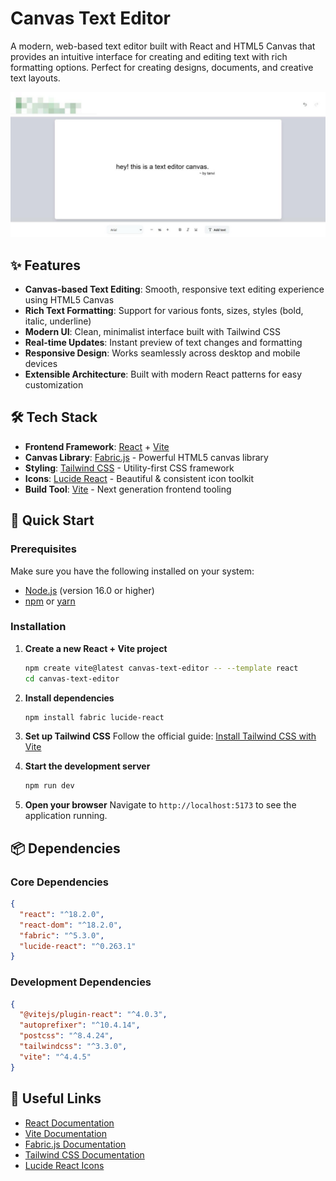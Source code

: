# Canvas Text Editor

A modern, web-based text editor built with React and HTML5 Canvas that provides an intuitive interface for creating and editing text with rich formatting options. Perfect for creating designs, documents, and creative text layouts.

![Canvas Text Editor Screenshot](./src/assets/noScreenshot.jpg)

## ✨ Features

- **Canvas-based Text Editing**: Smooth, responsive text editing experience using HTML5 Canvas
- **Rich Text Formatting**: Support for various fonts, sizes, styles (bold, italic, underline)
- **Modern UI**: Clean, minimalist interface built with Tailwind CSS
- **Real-time Updates**: Instant preview of text changes and formatting
- **Responsive Design**: Works seamlessly across desktop and mobile devices
- **Extensible Architecture**: Built with modern React patterns for easy customization

## 🛠️ Tech Stack

- **Frontend Framework**: [React](https://reactjs.org/) + [Vite](https://vitejs.dev/)
- **Canvas Library**: [Fabric.js](http://fabricjs.com/) - Powerful HTML5 canvas library
- **Styling**: [Tailwind CSS](https://tailwindcss.com/) - Utility-first CSS framework
- **Icons**: [Lucide React](https://lucide.dev/) - Beautiful & consistent icon toolkit
- **Build Tool**: [Vite](https://vitejs.dev/) - Next generation frontend tooling

## 🚀 Quick Start

### Prerequisites

Make sure you have the following installed on your system:
- [Node.js](https://nodejs.org/) (version 16.0 or higher)
- [npm](https://www.npmjs.com/) or [yarn](https://yarnpkg.com/)

### Installation

1. **Create a new React + Vite project**
   ```bash
   npm create vite@latest canvas-text-editor -- --template react
   cd canvas-text-editor
   ```

2. **Install dependencies**
   ```bash
   npm install fabric lucide-react
   ```

3. **Set up Tailwind CSS**
   Follow the official guide: [Install Tailwind CSS with Vite](https://tailwindcss.com/docs/guides/vite)

4. **Start the development server**
   ```bash
   npm run dev
   ```

5. **Open your browser**
   Navigate to `http://localhost:5173` to see the application running.

## 📦 Dependencies

### Core Dependencies
```json
{
  "react": "^18.2.0",
  "react-dom": "^18.2.0",
  "fabric": "^5.3.0",
  "lucide-react": "^0.263.1"
}
```

### Development Dependencies
```json
{
  "@vitejs/plugin-react": "^4.0.3",
  "autoprefixer": "^10.4.14",
  "postcss": "^8.4.24",
  "tailwindcss": "^3.3.0",
  "vite": "^4.4.5"
}
```

## 🔗 Useful Links

- [React Documentation](https://reactjs.org/docs)
- [Vite Documentation](https://vitejs.dev/guide/)
- [Fabric.js Documentation](http://fabricjs.com/docs/)
- [Tailwind CSS Documentation](https://tailwindcss.com/docs)
- [Lucide React Icons](https://lucide.dev/guide/packages/lucide-react)
